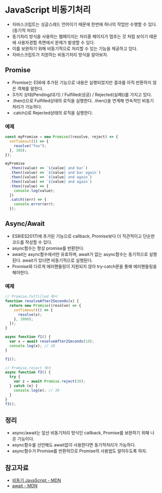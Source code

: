 # JavaScript 비동기처리
- 자바스크립트는 싱글스레드 언어이기 때문에 한번에 하나의 작업만 수행할 수 있다.(동기적 처리)
- 동기처리 방식을 사용하는 웹페이지는 처리중 페이지가 멈추는 것 처럼 보이기 때문에 사용자경험 측면에서 문제가 발생할 수 있다.
- 이를 보완하기 위해 비동기적으로 처리할 수 있는 기능을 제공하고 있다.
- 자바스크립트가 지원하는 비동기처리 방식을 알아보자.

## Promise
- Promise는 ES6에 추가된 기능으로 내용은 실행되었지만 결과를 아직 반환하지 않은 객체를 말한다.
- 3가지 상태(Pending(대기) / Fulfilled(성공) / Rejected(실패))를 가지고 있다.
- .then()으로 Fulfilled상태의 로직을 실행한다. .then()을 연계해 연속적인 비동기 처리가 가능하다.
- .catch()로 Rejected상태의 로직을 실행한다.

### 예제
```javascript
const myPromise = new Promise((resolve, reject) => {
  setTimeout(() => {
    resolve("foo");
  }, 300);
});

myPromise
  .then((value) => `${value} and bar`)
  .then((value) => `${value} and bar again`)
  .then((value) => `${value} and again`)
  .then((value) => `${value} and again`)
  .then((value) => {
    console.log(value);
  })
  .catch((err) => {
    console.error(err);
  });
```

## Async/Await
- ES8(ES2017)에 추가된 기능으로 callback, Promise보다 더 직관적이고 단순한 코드를 작성할 수 있다.
- async함수는 항상 promise를 반환한다.
- await는 async함수에서만 유효하며, await가 없는 async함수는 동기적으로 실행된다. await가 있다면 비동기적으로 실행된다.
- Promise와 다르게 에러핸들링이 지원되지 않아 try-catch문을 통해 에러핸들링을 해야한다.

### 예제
```javascript
// Promise.fulfilled 예시
function resolveAfter2Seconds(x) {
  return new Promise((resolve) => {
    setTimeout(() => {
      resolve(x);
    }, 2000);
  });
}

async function f1() {
  var x = await resolveAfter2Seconds(10);
  console.log(x); // 10
}

f1();

// Promise.reject 예시
async function f3() {
  try {
    var z = await Promise.reject(30);
  } catch (e) {
    console.log(e); // 30
  }
}
f3();

```

## 정리
- async/await는 앞선 비동기처리 방식인 callback, Promise를 보완하기 위해 나온 기능이다.
- async함수를 선언해도 await없이 사용한다면 동기적처리가 가능하다.
- async함수가 Promise를 반환하므로 Promise의 사용법도 알아두도록 하자.

## 참고자료
- [비동기 JavaScript - MDN](https://developer.mozilla.org/ko/docs/Learn/JavaScript/Asynchronous)
- [await - MDN](https://developer.mozilla.org/ko/docs/Web/JavaScript/Reference/Operators/await)

